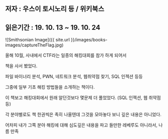 ## 저자 : 우스이 토시노리 등 / 위키북스

## 읽은기간 : 19. 10. 13  ~ 19. 10. 24

![Smithsonian Image]({{ site.url }}/images/books-images/captureTheFlag.jpg)

올해 10월, 사내에서 CTF라는 일종의 해킹대회를 참가 하게 되어서

책을 사서 봤었다.

파일 바이너리 분석, PWN, 네트워크 분석, 웹취약점 찾기, SQL 인젝션 등등

그중에 일부 기초 해킹 방법들을 소개하는 책이다.

이 책보고 해킹대회에서 원래 알던것보다 몇문제 더 풀었었다. (SQL 인젝션, 웹 취약점 등)

각 분야별로도 책 한권씩은 족히 나올텐데 그것을 모아놓다 보니 깊은 내용은 아니었다.

어차피 내가 그쪽 분야 해킹에 대해 심도깊은 내용을 파고 들만한 레베루도 아니라서, 나름 만족

